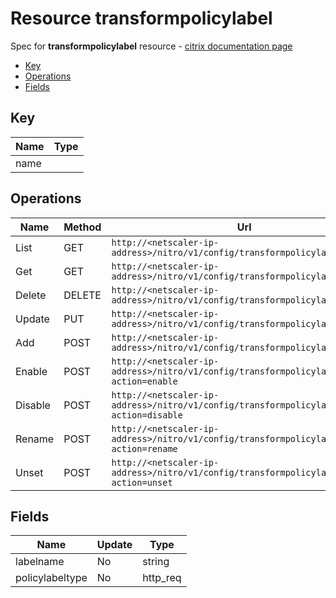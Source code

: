 # Resource transformpolicylabel

Spec for **transformpolicylabel** resource - [citrix documentation page](https://developer-docs.citrix.com/projects/netscaler-nitro-api/en/11.0/configuration/transform/transformpolicylabel/transformpolicylabel/)

- [Key](#key)
- [Operations](#operations)
- [Fields](#fields)

## Key

| Name | Type |
|----|----|
| name |  |

## Operations

| Name | Method | Url |
|----|----|----|
| List | GET | `http://<netscaler-ip-address>/nitro/v1/config/transformpolicylabel` |
| Get | GET | `http://<netscaler-ip-address>/nitro/v1/config/transformpolicylabel/<name>` |
| Delete | DELETE | `http://<netscaler-ip-address>/nitro/v1/config/transformpolicylabel/<name>` |
| Update | PUT | `http://<netscaler-ip-address>/nitro/v1/config/transformpolicylabel` |
| Add | POST | `http://<netscaler-ip-address>/nitro/v1/config/transformpolicylabel` |
| Enable | POST | `http://<netscaler-ip-address>/nitro/v1/config/transformpolicylabel?action=enable` |
| Disable | POST | `http://<netscaler-ip-address>/nitro/v1/config/transformpolicylabel?action=disable` |
| Rename | POST | `http://<netscaler-ip-address>/nitro/v1/config/transformpolicylabel?action=rename` |
| Unset | POST | `http://<netscaler-ip-address>/nitro/v1/config/transformpolicylabel?action=unset` |

## Fields

| Name | Update | Type |
|----|----|----|
| labelname | No | string |
| policylabeltype | No | http_req |

